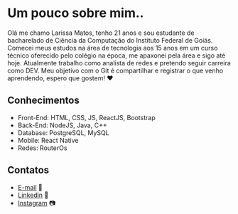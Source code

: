 # Um pouco sobre mim.. 
Olá me chamo Larissa Matos, tenho 21 anos e sou estudante de bacharelado de Ciência da Computação do Instituto Federal de Goiás.
Comecei meus estudos na área de tecnologia aos 15 anos em um curso técnico oferecido pelo colégio na época, me apaxonei
pela área e sigo até hoje.
Atualmente trabalho como analista de redes e pretendo seguir carreira como DEV.
Meu objetivo com o Git é compartilhar e registrar o que venho aprendendo, espero que gostem! ❤️

## Conhecimentos
 - Front-End: HTML, CSS, JS, ReactJS, Bootstrap
 - Back-End: NodeJS, Java, C++
 - Database: PostgreSQL, MySQL
 - Mobile: React Native
 - Redes: RouterOs
## Contatos
 - [E-mail](matoslarissa31@gmail.com) 💌
 - [Linkedin](https://linkedin.com/in/larissa-matos-b069091a1) 🔗
 - [Instagram](https://www.instagram.com/lari_rodrigues312/) 📷





